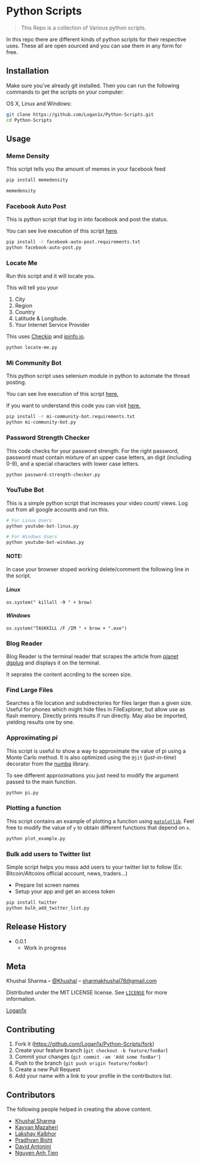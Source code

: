 # Python Scripts

> This Repo is a collection of Various python scripts.

In this repo there are different kinds of python scripts for their respective uses. These all are open sourced and you can use them in any form for free.


## Installation

Make sure you've already git installed. Then you can run the following commands to get the scripts on your computer:

OS X, Linux and Windows:

```bash
git clone https://github.com/Logan1x/Python-Scripts.git
cd Python-Scripts
```

## Usage
### Meme Density
This script tells you the amount of memes in your facebook feed


```bash
pip install memedensity 

memedensity
```

### Facebook Auto Post
This is python script that log in into facebook and post the status.  

You can see live execution of this script [here](https://www.youtube.com/watch?v=YES16mVB0lQ).


```bash
pip install -r facebook-auto-post.requirements.txt
python facebook-auto-post.py
```

### Locate Me
Run this script and it will locate you. 

This will tell you your 

1. City
2. Region
3. Country
4. Latitude & Longitude.
5. Your Internet Service Provider  
  

This uses [Checkip](http://checkip.dyndns.com/) and [ipinfo.io](http://ipinfo.io/developers).

```bash
python locate-me.py
```

### Mi Community Bot
This python script uses selenium module in python to automate the thread posting.  

You can see live execution of this script [here.](https://www.youtube.com/watch?v=gWRF7-_xhx0)

If you want to understand this code you can visit [here.](https://l0gan1x.quora.com/1-Python-Thread-Posting-Bot-Using-selenium-module?srid=Ic2Y)

```bash
pip install -r mi-community-bot.requirements.txt
python mi-community-bot.py
```

### Password Strength Checker
This code checks for your password strength. For the right password, password must contain mixture of an upper case letters, an digit (including 0-9), and a special characters with lower case letters.


```bash
python password-strength-checker.py
```

### YouTube Bot
This is a simple python script that increases your video count/ views.
Log out from all google accounts and run this.

```bash
# For Linux Users
python youtube-bot-linux.py

# For Windows Users
python youtube-bot-windows.py
```

#### NOTE:  
In case your browser stoped working delete/comment the following line in the script.  
#### _Linux_
 `os.system(" killall -9 " + brow)`
#### _Windows_
 `os.system("TASKKILL /F /IM " + brow + ".exe")`


### Blog Reader 

Blog Reader is the terminal reader that scrapes the article from [planet dgplug](http://planet.dgplug.org/) and displays it on the terminal. 

It seprates the content accrding to the screen size.

### Find Large Files

Searches a file location and subdirectories for files larger than a given size.
Useful for phones which might hide files in FileExplorer, but allow use as flash memory.
Directly prints results if run directly.
May also be imported, yielding results one by one.


### Approximating *pi*

This script is useful to show a way to approximate the value of pi using a Monte Carlo method. It is also optimized using the `@jit` (*just-in-time*) decorator from the [numba](https://numba.pydata.org/) library.

To see different approximations you just need to modify the argument passed to the main function.

```bash
python pi.py
```


### Plotting a function

This script contains an example of plotting a function using [`matplotlib`](http://matplotlib.org/). Feel free to modify the value of `y` to obtain different functions that depend on `x`.

```bash
python plot_example.py
```

### Bulk add users to Twitter list

Simple script helps you mass add users to your twitter list to follow (Ex: Bitcoin/Altcoins official account, news, traders...)

- Prepare list screen names
- Setup your app and get an access token

```bash
pip install twitter
python bulk_add_twitter_list.py
```

## Release History

* 0.0.1
    * Work in progress

## Meta

Khushal Sharma – [@Khushal](https://twitter.com/herkuch) – sharmakhushal78@gmail.com

Distributed under the MIT LICENSE license. See [``LICENSE``](https://github.com/Logan1x/Python-Scripts/blob/master/LICENSE) for more information.

[Logan1x](https://github.com/Logan1x/)

## Contributing

1. Fork it (<https://github.com/Logan1x/Python-Scripts/fork>)
2. Create your feature branch (`git checkout -b feature/fooBar`)
3. Commit your changes (`git commit -am 'Add some fooBar'`)
4. Push to the branch (`git push origin feature/fooBar`)
5. Create a new Pull Request
6. Add your name with a link to your profile in the contributors list.

## Contributors

The following people helped in creating the above content.

* <a href="https://github.com/Logan1x" target="_blank">Khushal Sharma</a>
* <a href="https://github.com/KayvanMazaheri" target="_blank">Kayvan Mazaheri</a>
* <a href="https://github.com/kalbhor" target="_blank">Lakshay Kalbhor</a>
* <a href="https://github.com/Pradhvan">Pradhvan Bisht</a>
* <a href="https://github.com/toonarmycaptain" target="_blank">David Antonini</a>
* <a href="https://github.com/vigov5" target="_blank">Nguyen Anh Tien</a>
